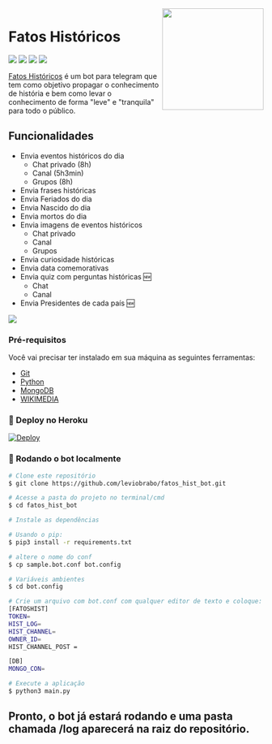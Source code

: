 ﻿<img src="https://i.imgur.com/OQKrs8P.jpeg" align="right" width="200" height="200"/>

# Fatos Históricos

[![](https://img.shields.io/badge/Site-História-blue)](https://www.historiadodia.com/)
[![](https://img.shields.io/badge/Telegram-@fatoshistbot-blue)](https://t.me/fatoshistbot)
[![](https://img.shields.io/badge/Suporte-@kylorensbot-1b2069)](https://t.me/kylorensbot)
[![](https://img.shields.io/badge/Telegram-@HojeNaHistoria-red)](https://t.me/historia_br)

[Fatos Históricos](https://t.me/historia_br) é um bot para telegram que tem como objetivo propagar o conhecimento de história e bem como levar o conhecimento de forma "leve" e "tranquila" para todo o público.

## Funcionalidades

-   Envia eventos históricos do dia
    -   Chat privado (8h)
    -   Canal (5h3min)
    -   Grupos (8h)
-   Envia frases históricas
-   Envia Feriados do dia
-   Envia Nascido do dia
-   Envia mortos do dia
-   Envia imagens de eventos históricos
    -   Chat privado
    -   Canal
    -   Grupos
-   Envia curiosidade históricas
-   Envia data comemorativas
-   Envia quiz com perguntas históricas 🆕
    -   Chat
    -   Canal
-   Envia Presidentes de cada país 🆕

[![](https://i.imgur.com/MzZuN3G.jpeg)](#)

### Pré-requisitos

Você vai precisar ter instalado em sua máquina as seguintes ferramentas:

-   [Git](https://git-scm.com)
-   [Python](https://www.python.org/)
-   [MongoDB](https://cloud.mongodb.com/)
-   [WIKIMEDIA](https://api.wikimedia.org/wiki/Feed_API/Reference/On_this_day)

### 🤖 Deploy no Heroku

[![Deploy](https://www.herokucdn.com/deploy/button.svg)](https://heroku.com/deploy)

### 🤖 Rodando o bot localmente

```bash
# Clone este repositório
$ git clone https://github.com/leviobrabo/fatos_hist_bot.git

# Acesse a pasta do projeto no terminal/cmd
$ cd fatos_hist_bot

# Instale as dependências

# Usando o pip:
$ pip3 install -r requirements.txt

# altere o nome do conf
$ cp sample.bot.conf bot.config

# Variáveis ambientes
$ cd bot.config

# Crie um arquivo com bot.conf com qualquer editor de texto e coloque:
[FATOSHIST]
TOKEN=
HIST_LOG=
HIST_CHANNEL=
OWNER_ID=
HIST_CHANNEL_POST =

[DB]
MONGO_CON=

# Execute a aplicação
$ python3 main.py

```

## Pronto, o bot já estará rodando e uma pasta chamada /log aparecerá na raiz do repositório.
